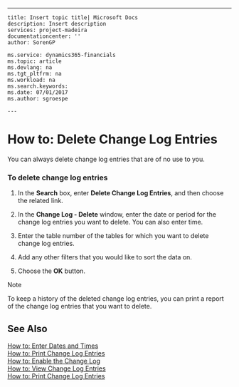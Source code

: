 ---
    title: Insert topic title| Microsoft Docs
    description: Insert description
    services: project-madeira
    documentationcenter: ''
    author: SorenGP

    ms.service: dynamics365-financials
    ms.topic: article
    ms.devlang: na
    ms.tgt_pltfrm: na
    ms.workload: na
    ms.search.keywords:
    ms.date: 07/01/2017
    ms.author: sgroespe

    ---
# How to: Delete Change Log Entries
You can always delete change log entries that are of no use to you.  
  
### To delete change log entries  
  
1.  In the **Search** box, enter **Delete Change Log Entries**, and then choose the related link.  
  
2.  In the **Change Log - Delete** window, enter the date or period for the change log entries you want to delete. You can also enter time.  
  
3.  Enter the table number of the tables for which you want to delete change log entries.  
  
4.  Add any other filters that you would like to sort the data on.  
  
5.  Choose the **OK** button.  
  
> [!NOTE]  
>  To keep a history of the deleted change log entries, you can print a report of the change log entries that you want to delete.  
  
## See Also  
 [How to: Enter Dates and Times](../how-to-enter-dates-and-times.md)   
 [How to: Print Change Log Entries](../how-to-print-change-log-entries.md)   
 [How to: Enable the Change Log](../how-to-enable-the-change-log.md)   
 [How to: View Change Log Entries](../how-to-view-change-log-entries.md)   
 [How to: Print Change Log Entries](../how-to-print-change-log-entries.md)